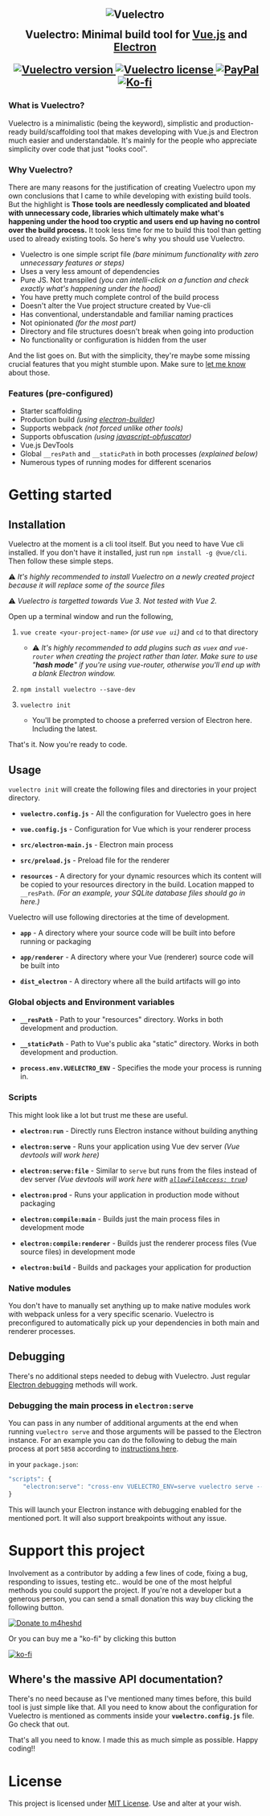<h2 align="center">
    <br>
    <img src="https://i.ibb.co/VWtG26k/vuelectro-banner.png" alt="Vuelectro">
    <br>
    <img height="35">
    Vuelectro: Minimal build tool for <a href="https://vuejs.org/">Vue.js</a> and <a href="https://www.electronjs.org/">Electron</a>
    <br>
    <img height="40">
    <!--badges-->
    <a href="https://www.npmjs.com/package/vuelectro">
        <img src="https://img.shields.io/npm/v/vuelectro?logo=npm&color=cc3838&style=for-the-badge" alt="Vuelectro version">
    </a> <!--NPM Version-->
    <a href="https://github.com/m4heshd/vuelectro/blob/master/LICENSE">
        <img src="https://img.shields.io/github/license/m4heshd/vuelectro?color=41b883&style=for-the-badge" alt="Vuelectro license">
    </a> <!--License-->
    <a href="https://www.paypal.me/mpwk">
        <img src="https://img.shields.io/static/v1?logo=paypal&label=%E2%80%8B&message=PayPal&color=blue&style=for-the-badge" alt="PayPal">
    </a> <!--PayPal-->
    <a href="https://ko-fi.com/m4heshd">
        <img src="https://img.shields.io/static/v1?logo=ko-fi&label=%E2%80%8B&message=Ko-fi&color=ff5e5b&style=for-the-badge" alt="Ko-fi">
    </a> <!--Ko-fi-->
    <!---------->
</h2>

### What is Vuelectro?

Vuelectro is a minimalistic (being the keyword), simplistic and production-ready build/scaffolding tool that makes developing with Vue.js and Electron much easier and understandable. It's mainly for the people who appreciate simplicity over code that just "looks cool".

### Why Vuelectro?

There are many reasons for the justification of creating Vuelectro upon my own conclusions that I came to while developing with existing build tools. But the highlight is **Those tools are needlessly complicated and bloated with unnecessary code, libraries which ultimately make what's happening under the hood too cryptic and users end up having no control over the build process.** It took less time for me to build this tool than getting used to already existing tools. So here's why you should use Vuelectro.

- Vuelectro is one simple script file _(bare minimum functionality with zero unnecessary features or steps)_
- Uses a very less amount of dependencies
- Pure JS. Not transpiled _(you can intelli-click on a function and check exactly what's happening under the hood)_
- You have pretty much complete control of the build process
- Doesn't alter the Vue project structure created by Vue-cli
- Has conventional, understandable and familiar naming practices
- Not opinionated _(for the most part)_
- Directory and file structures doesn't break when going into production
- No functionality or configuration is hidden from the user

And the list goes on. But with the simplicity, they're maybe some missing crucial features that you might stumble upon. Make sure to [let me know](https://github.com/m4heshd/vuelectro/issues) about those.

### Features (pre-configured)

- Starter scaffolding
- Production build _(using [electron-builder](https://www.electron.build/))_
- Supports webpack _(not forced unlike other tools)_
- Supports obfuscation _(using [javascript-obfuscator](https://obfuscator.io/))_
- Vue.js DevTools
- Global `__resPath` and `__staticPath` in both processes _(explained below)_
- Numerous types of running modes for different scenarios

# Getting started

## Installation

Vuelectro at the moment is a cli tool itself. But you need to have Vue cli installed. If you don't have it installed, just run `npm install -g @vue/cli`. Then follow these simple steps.

⚠️ _It's highly recommended to install Vuelectro on a newly created project because it will replace some of the source files_

⚠️ _Vuelectro is targetted towards Vue 3. Not tested with Vue 2._

Open up a terminal window and run the following,

1. `vue create <your-project-name>` _(or use `vue ui`)_  and `cd` to that directory
    * ⚠️ _It's highly recommended to add plugins such as `vuex` and `vue-router` when creating the project rather than later. Make sure to use "**hash mode**" if you're using vue-router, otherwise you'll end up with a blank Electron window._

2. `npm install vuelectro --save-dev`

3.  `vuelectro init`
    * You'll be prompted to choose a preferred version of Electron here. Including the latest.

That's it. Now you're ready to code.

## Usage

`vuelectro init` will create the following files and directories in your project directory.

- **`vuelectro.config.js`** - All the configuration for Vuelectro goes in here

- **`vue.config.js`** - Configuration for Vue which is your renderer process

- **`src/electron-main.js`** - Electron main process

- **`src/preload.js`** - Preload file for the renderer

- **`resources`** - A directory for your dynamic resources which its content will be copied to your resources directory in the build. Location mapped to `__resPath`. _(For an example, your SQLite database files should go in here.)_

Vuelectro will use following directories at the time of development.

- **`app`** - A directory where your source code will be built into before running or packaging

- **`app/renderer`** - A directory where your Vue (renderer) source code will be built into

- **`dist_electron`** - A directory where all the build artifacts will go into

### Global objects and Environment variables

- **`__resPath`** - Path to your "resources" directory. Works in both development and production.

- **`__staticPath`** - Path to Vue's public aka "static" directory. Works in both development and production.

- **`process.env.VUELECTRO_ENV`** - Specifies the mode your process is running in.

### Scripts

This might look like a lot but trust me these are useful.

- **`electron:run`** - Directly runs Electron instance without building anything

- **`electron:serve`** - Runs your application using Vue dev server _(Vue devtools will work here)_

- **`electron:serve:file`** - Similar to `serve` but runs from the files instead of dev server _(Vue devtools will work here with [`allowFileAccess: true`](https://github.com/electron/electron/pull/25198))_

- **`electron:prod`** - Runs your application in production mode without packaging

- **`electron:compile:main`** - Builds just the main process files in development mode

- **`electron:compile:renderer`** - Builds just the renderer process files (Vue source files) in development mode

- **`electron:build`** - Builds and packages your application for production

### Native modules

You don't have to manually set anything up to make native modules work with webpack unless for a very specific scenario. Vuelectro is preconfigured to automatically pick up your dependencies in both main and renderer processes.

## Debugging

There's no additional steps needed to debug with Vuelectro. Just regular [Electron debugging](https://www.electronjs.org/docs/tutorial/application-debugging) methods will work.

### Debugging the main process in `electron:serve`

You can pass in any number of additional arguments at the end when running `vuelectro serve` and those arguments will be passed to the Electron instance. For an example you can do the following to debug the main process at port `5858` according to [instructions here](https://www.electronjs.org/docs/tutorial/debugging-main-process).

in your `package.json`:
```js
"scripts": {
    "electron:serve": "cross-env VUELECTRO_ENV=serve vuelectro serve --inspect=5858"
}
```

This will launch your Electron instance with debugging enabled for the mentioned port. It will also support breakpoints without any issue.

# Support this project

Involvement as a contributor by adding a few lines of code, fixing a bug, responding to issues, testing etc.. would be one of the most helpful methods you could support the project. If you're not a developer but a generous person, you can send a small donation this way buy clicking the following button.

[![Donate to m4heshd](https://i.ibb.co/3vQTMts/paypal-donate-icon-7.png)](https://www.paypal.me/mpwk?locale.x=en_US)

Or you can buy me a "ko-fi" by clicking this button

[![ko-fi](https://i.ibb.co/QmQknmc/ko-fi.png)](https://ko-fi.com/m4heshd)

## Where's the massive API documentation?

There's no need because as I've mentioned many times before, this build tool is just simple like that. All you need to know about the configuration for Vuelectro is mentioned as comments inside your **`vuelectro.config.js`** file. Go check that out.

That's all you need to know. I made this as much simple as possible.
Happy coding!!

# License
This project is licensed under [MIT License](LICENSE). Use and alter at your wish.
